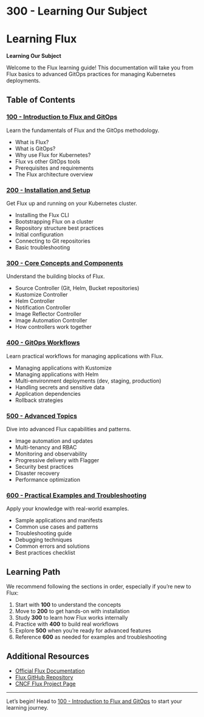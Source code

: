 # 300 - Learning Our Subject


# Learning Flux

**Learning Our Subject**

Welcome to the Flux learning guide! This documentation will take you from Flux basics to advanced GitOps practices for managing Kubernetes deployments.

## Table of Contents

### [100 - Introduction to Flux and GitOps](./100/README.md)

Learn the fundamentals of Flux and the GitOps methodology.

- What is Flux?
- What is GitOps?
- Why use Flux for Kubernetes?
- Flux vs other GitOps tools
- Prerequisites and requirements
- The Flux architecture overview

### [200 - Installation and Setup](./200/README.md)

Get Flux up and running on your Kubernetes cluster.

- Installing the Flux CLI
- Bootstrapping Flux on a cluster
- Repository structure best practices
- Initial configuration
- Connecting to Git repositories
- Basic troubleshooting

### [300 - Core Concepts and Components](./300/README.md)

Understand the building blocks of Flux.

- Source Controller (Git, Helm, Bucket repositories)
- Kustomize Controller
- Helm Controller
- Notification Controller
- Image Reflector Controller
- Image Automation Controller
- How controllers work together

### [400 - GitOps Workflows](./400/README.md)

Learn practical workflows for managing applications with Flux.

- Managing applications with Kustomize
- Managing applications with Helm
- Multi-environment deployments (dev, staging, production)
- Handling secrets and sensitive data
- Application dependencies
- Rollback strategies

### [500 - Advanced Topics](./500/README.md)

Dive into advanced Flux capabilities and patterns.

- Image automation and updates
- Multi-tenancy and RBAC
- Monitoring and observability
- Progressive delivery with Flagger
- Security best practices
- Disaster recovery
- Performance optimization

### [600 - Practical Examples and Troubleshooting](./600/README.md)

Apply your knowledge with real-world examples.

- Sample applications and manifests
- Common use cases and patterns
- Troubleshooting guide
- Debugging techniques
- Common errors and solutions
- Best practices checklist

## Learning Path

We recommend following the sections in order, especially if you’re new to Flux:

1. Start with **100** to understand the concepts
1. Move to **200** to get hands-on with installation
1. Study **300** to learn how Flux works internally
1. Practice with **400** to build real workflows
1. Explore **500** when you’re ready for advanced features
1. Reference **600** as needed for examples and troubleshooting

## Additional Resources

- [Official Flux Documentation](https://fluxcd.io/docs/)
- [Flux GitHub Repository](https://github.com/fluxcd/flux2)
- [CNCF Flux Project Page](https://www.cncf.io/projects/flux/)

-----

Let’s begin! Head to [100 - Introduction to Flux and GitOps](./100/README.md) to start your learning journey.

